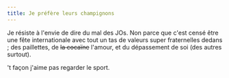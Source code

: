 ```yaml
---
title: Je préfère leurs champignons
---
```


Je résiste à l'envie de dire du mal des JOs. Non parce que c'est censé être
une fête internationale avec tout un tas de valeurs super fraternelles dedans
; des paillettes, de <s>la cocaïne</s> l'amour, et du dépassement de soi (des
autres surtout).

't façon j'aime pas regarder le sport.

